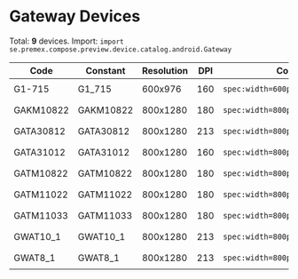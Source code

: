 # Gateway Devices

Total: **9** devices. Import: `import se.premex.compose.preview.device.catalog.android.Gateway`

| Code | Constant | Resolution | DPI | Compose Spec | Preview Usage |
|------|----------|------------|-----|-------------|---------------|
| G1-715 | G1_715 | 600x976 | 160 | `spec:width=600px,height=976px,dpi=160` | `@Preview(device = Gateway.G1_715)` |
| GAKM10822 | GAKM10822 | 800x1280 | 180 | `spec:width=800px,height=1280px,dpi=180` | `@Preview(device = Gateway.GAKM10822)` |
| GATA30812 | GATA30812 | 800x1280 | 213 | `spec:width=800px,height=1280px,dpi=213` | `@Preview(device = Gateway.GATA30812)` |
| GATA31012 | GATA31012 | 800x1280 | 160 | `spec:width=800px,height=1280px,dpi=160` | `@Preview(device = Gateway.GATA31012)` |
| GATM10822 | GATM10822 | 800x1280 | 180 | `spec:width=800px,height=1280px,dpi=180` | `@Preview(device = Gateway.GATM10822)` |
| GATM11022 | GATM11022 | 800x1280 | 180 | `spec:width=800px,height=1280px,dpi=180` | `@Preview(device = Gateway.GATM11022)` |
| GATM11033 | GATM11033 | 800x1280 | 180 | `spec:width=800px,height=1280px,dpi=180` | `@Preview(device = Gateway.GATM11033)` |
| GWAT10_1 | GWAT10_1 | 800x1280 | 213 | `spec:width=800px,height=1280px,dpi=213` | `@Preview(device = Gateway.GWAT10_1)` |
| GWAT8_1 | GWAT8_1 | 800x1280 | 213 | `spec:width=800px,height=1280px,dpi=213` | `@Preview(device = Gateway.GWAT8_1)` |

<!-- Generated automatically. Do not edit manually. -->
